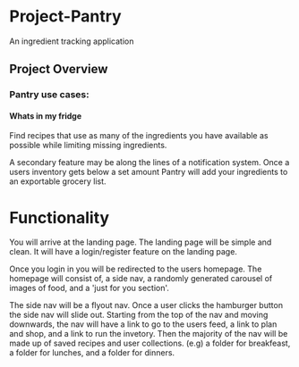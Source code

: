 # Project-Pantry
An ingredient tracking application


## Project Overview
### Pantry use cases:
#### Whats in my fridge
Find recipes that use as many of the
ingredients you have available as
possible while limiting missing
ingredients.

A secondary feature may be along the lines of a notification system. Once a users inventory gets below a set amount Pantry will add your ingredients to an exportable grocery list.


# Functionality

You will arrive at the landing page. The landing page will be simple and clean. It will have a login/register feature on the landing page.

Once you login in you will be redirected to the users homepage. The homepage will consist of, a side nav, a randomly generated carousel of images of food, and a 'just for you section'.

The side nav will be a flyout nav. Once a user clicks the hamburger button the side nav will slide out. Starting from the top of the nav and moving downwards, the nav will have a link to go to the users feed, a link to plan and shop, and a link to run the invetory. Then the majority of the nav will be made up of saved recipes and user collections. (e.g) a folder for breakfeast, a folder for lunches, and a folder for dinners.
